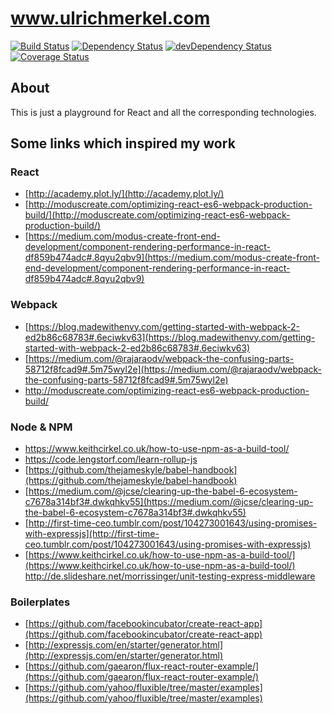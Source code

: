# www.ulrichmerkel.com

[![Build Status](https://travis-ci.org/ulrich-merkel/www.ulrichmerkel.com.svg?branch=master)](https://travis-ci.org/ulrich-merkel/www.ulrichmerkel.com)
[![Dependency Status](https://david-dm.org/ulrich-merkel/www.ulrichmerkel.com.svg?style=flat-square)](https://david-dm.org/ulrich-merkel/www.ulrichmerkel.com)
[![devDependency Status](https://david-dm.org/ulrich-merkel/www.ulrichmerkel.com/dev-status.svg?style=flat-square)](https://david-dm.org/ulrich-merkel/www.ulrichmerkel.com#info=devDependencies)
[![Coverage Status](https://coveralls.io/repos/github/ulrich-merkel/www.ulrichmerkel.com/badge.svg)](https://coveralls.io/github/ulrich-merkel/www.ulrichmerkel.com)


## About

This is just a playground for React and all the corresponding technologies.

## Some links which inspired my work

### React

* [http://academy.plot.ly/](http://academy.plot.ly/)
* [http://moduscreate.com/optimizing-react-es6-webpack-production-build/](http://moduscreate.com/optimizing-react-es6-webpack-production-build/)
* [https://medium.com/modus-create-front-end-development/component-rendering-performance-in-react-df859b474adc#.8qyu2qbv9](https://medium.com/modus-create-front-end-development/component-rendering-performance-in-react-df859b474adc#.8qyu2qbv9)

### Webpack

* [https://blog.madewithenvy.com/getting-started-with-webpack-2-ed2b86c68783#.6eciwkv63](https://blog.madewithenvy.com/getting-started-with-webpack-2-ed2b86c68783#.6eciwkv63)
* [https://medium.com/@rajaraodv/webpack-the-confusing-parts-58712f8fcad9#.5m75wyl2e](https://medium.com/@rajaraodv/webpack-the-confusing-parts-58712f8fcad9#.5m75wyl2e)
* http://moduscreate.com/optimizing-react-es6-webpack-production-build/

### Node & NPM

* [https://www.keithcirkel.co.uk/how-to-use-npm-as-a-build-tool/
](https://www.keithcirkel.co.uk/how-to-use-npm-as-a-build-tool/)
* [https://code.lengstorf.com/learn-rollup-js
](https://code.lengstorf.com/learn-rollup-js
)
* [https://github.com/thejameskyle/babel-handbook](https://github.com/thejameskyle/babel-handbook)
* [https://medium.com/@jcse/clearing-up-the-babel-6-ecosystem-c7678a314bf3#.dwkqhkv55](https://medium.com/@jcse/clearing-up-the-babel-6-ecosystem-c7678a314bf3#.dwkqhkv55)
* [http://first-time-ceo.tumblr.com/post/104273001643/using-promises-with-expressjs](http://first-time-ceo.tumblr.com/post/104273001643/using-promises-with-expressjs)
* [https://www.keithcirkel.co.uk/how-to-use-npm-as-a-build-tool/](https://www.keithcirkel.co.uk/how-to-use-npm-as-a-build-tool/)
http://de.slideshare.net/morrissinger/unit-testing-express-middleware

### Boilerplates

* [https://github.com/facebookincubator/create-react-app](https://github.com/facebookincubator/create-react-app)
* [http://expressjs.com/en/starter/generator.html](http://expressjs.com/en/starter/generator.html)
* [https://github.com/gaearon/flux-react-router-example/](https://github.com/gaearon/flux-react-router-example/)
* [https://github.com/yahoo/fluxible/tree/master/examples](https://github.com/yahoo/fluxible/tree/master/examples)
